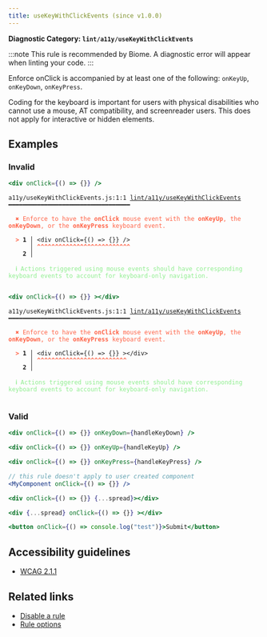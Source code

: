 ```yaml
---
title: useKeyWithClickEvents (since v1.0.0)
---
```


**Diagnostic Category: `lint/a11y/useKeyWithClickEvents`**

:::note
This rule is recommended by Biome. A diagnostic error will appear when linting your code.
:::

Enforce onClick is accompanied by at least one of the following: `onKeyUp`, `onKeyDown`, `onKeyPress`.

Coding for the keyboard is important for users with physical disabilities who cannot use a mouse, AT compatibility, and screenreader users.
This does not apply for interactive or hidden elements.

## Examples

### Invalid

```jsx
<div onClick={() => {}} />
```

<pre class="language-text"><code class="language-text">a11y/useKeyWithClickEvents.js:1:1 <a href="https://biomejs.dev/linter/rules/use-key-with-click-events">lint/a11y/useKeyWithClickEvents</a> ━━━━━━━━━━━━━━━━━━━━━━━━━━━━━━━━━━

<strong><span style="color: Tomato;">  </span></strong><strong><span style="color: Tomato;">✖</span></strong> <span style="color: Tomato;">Enforce to have the </span><span style="color: Tomato;"><strong>onClick</strong></span><span style="color: Tomato;"> mouse event with the </span><span style="color: Tomato;"><strong>onKeyUp</strong></span><span style="color: Tomato;">, the </span><span style="color: Tomato;"><strong>onKeyDown</strong></span><span style="color: Tomato;">, or the </span><span style="color: Tomato;"><strong>onKeyPress</strong></span><span style="color: Tomato;"> keyboard event.</span>
  
<strong><span style="color: Tomato;">  </span></strong><strong><span style="color: Tomato;">&gt;</span></strong> <strong>1 │ </strong>&lt;div onClick={() =&gt; {}} /&gt;
   <strong>   │ </strong><strong><span style="color: Tomato;">^</span></strong><strong><span style="color: Tomato;">^</span></strong><strong><span style="color: Tomato;">^</span></strong><strong><span style="color: Tomato;">^</span></strong><strong><span style="color: Tomato;">^</span></strong><strong><span style="color: Tomato;">^</span></strong><strong><span style="color: Tomato;">^</span></strong><strong><span style="color: Tomato;">^</span></strong><strong><span style="color: Tomato;">^</span></strong><strong><span style="color: Tomato;">^</span></strong><strong><span style="color: Tomato;">^</span></strong><strong><span style="color: Tomato;">^</span></strong><strong><span style="color: Tomato;">^</span></strong><strong><span style="color: Tomato;">^</span></strong><strong><span style="color: Tomato;">^</span></strong><strong><span style="color: Tomato;">^</span></strong><strong><span style="color: Tomato;">^</span></strong><strong><span style="color: Tomato;">^</span></strong><strong><span style="color: Tomato;">^</span></strong><strong><span style="color: Tomato;">^</span></strong><strong><span style="color: Tomato;">^</span></strong><strong><span style="color: Tomato;">^</span></strong><strong><span style="color: Tomato;">^</span></strong><strong><span style="color: Tomato;">^</span></strong><strong><span style="color: Tomato;">^</span></strong><strong><span style="color: Tomato;">^</span></strong>
    <strong>2 │ </strong>
  
<strong><span style="color: lightgreen;">  </span></strong><strong><span style="color: lightgreen;">ℹ</span></strong> <span style="color: lightgreen;">Actions triggered using mouse events should have corresponding keyboard events to account for keyboard-only navigation.</span>
  
</code></pre>

```jsx
<div onClick={() => {}} ></div>
```

<pre class="language-text"><code class="language-text">a11y/useKeyWithClickEvents.js:1:1 <a href="https://biomejs.dev/linter/rules/use-key-with-click-events">lint/a11y/useKeyWithClickEvents</a> ━━━━━━━━━━━━━━━━━━━━━━━━━━━━━━━━━━

<strong><span style="color: Tomato;">  </span></strong><strong><span style="color: Tomato;">✖</span></strong> <span style="color: Tomato;">Enforce to have the </span><span style="color: Tomato;"><strong>onClick</strong></span><span style="color: Tomato;"> mouse event with the </span><span style="color: Tomato;"><strong>onKeyUp</strong></span><span style="color: Tomato;">, the </span><span style="color: Tomato;"><strong>onKeyDown</strong></span><span style="color: Tomato;">, or the </span><span style="color: Tomato;"><strong>onKeyPress</strong></span><span style="color: Tomato;"> keyboard event.</span>
  
<strong><span style="color: Tomato;">  </span></strong><strong><span style="color: Tomato;">&gt;</span></strong> <strong>1 │ </strong>&lt;div onClick={() =&gt; {}} &gt;&lt;/div&gt;
   <strong>   │ </strong><strong><span style="color: Tomato;">^</span></strong><strong><span style="color: Tomato;">^</span></strong><strong><span style="color: Tomato;">^</span></strong><strong><span style="color: Tomato;">^</span></strong><strong><span style="color: Tomato;">^</span></strong><strong><span style="color: Tomato;">^</span></strong><strong><span style="color: Tomato;">^</span></strong><strong><span style="color: Tomato;">^</span></strong><strong><span style="color: Tomato;">^</span></strong><strong><span style="color: Tomato;">^</span></strong><strong><span style="color: Tomato;">^</span></strong><strong><span style="color: Tomato;">^</span></strong><strong><span style="color: Tomato;">^</span></strong><strong><span style="color: Tomato;">^</span></strong><strong><span style="color: Tomato;">^</span></strong><strong><span style="color: Tomato;">^</span></strong><strong><span style="color: Tomato;">^</span></strong><strong><span style="color: Tomato;">^</span></strong><strong><span style="color: Tomato;">^</span></strong><strong><span style="color: Tomato;">^</span></strong><strong><span style="color: Tomato;">^</span></strong><strong><span style="color: Tomato;">^</span></strong><strong><span style="color: Tomato;">^</span></strong><strong><span style="color: Tomato;">^</span></strong><strong><span style="color: Tomato;">^</span></strong>
    <strong>2 │ </strong>
  
<strong><span style="color: lightgreen;">  </span></strong><strong><span style="color: lightgreen;">ℹ</span></strong> <span style="color: lightgreen;">Actions triggered using mouse events should have corresponding keyboard events to account for keyboard-only navigation.</span>
  
</code></pre>

### Valid

```jsx
<div onClick={() => {}} onKeyDown={handleKeyDown} />
```

```jsx
<div onClick={() => {}} onKeyUp={handleKeyUp} />
```

```jsx
<div onClick={() => {}} onKeyPress={handleKeyPress} />
```

```jsx
// this rule doesn't apply to user created component
<MyComponent onClick={() => {}} />
```

```jsx
<div onClick={() => {}} {...spread}></div>
```

```jsx
<div {...spread} onClick={() => {}} ></div>
```

```jsx
<button onClick={() => console.log("test")}>Submit</button>
```

## Accessibility guidelines

- [WCAG 2.1.1](https://www.w3.org/WAI/WCAG21/Understanding/keyboard)

## Related links

- [Disable a rule](/linter/#disable-a-lint-rule)
- [Rule options](/linter/#rule-options)

